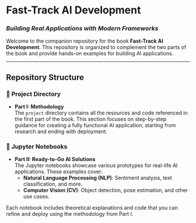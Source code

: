 # **Fast-Track AI Development**  
### *Building Real Applications with Modern Frameworks*

Welcome to the companion repository for the book **Fast-Track AI Development**. This repository is organized to complement the two parts of the book and provide hands-on examples for building AI applications.

---

## **Repository Structure**

### 📂 **Project Directory**
- **Part I: Methodology**  
  The `project` directory contains all the resources and code referenced in the first part of the book. This section focuses on step-by-step guidance for creating a fully functional AI application, starting from research and ending with deployment.

### 📓 **Jupyter Notebooks**
- **Part II: Ready-to-Go AI Solutions**  
  The Jupyter notebooks showcase various prototypes for real-life AI applications. These examples cover:
  - **Natural Language Processing (NLP)**: Sentiment analysis, text classification, and more.
  - **Computer Vision (CV)**: Object detection, pose estimation, and other use cases.

Each notebook includes theoretical explanations and code that you can refine and deploy using the methodology from Part I.